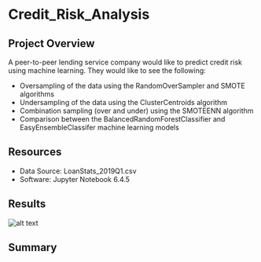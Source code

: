 # Credit_Risk_Analysis

## Project Overview
A peer-to-peer lending service company would like to predict credit risk using machine learning. They would like to see the following:
  - Oversampling of the data using the RandomOverSampler and SMOTE algorithms
  - Undersampling of the data using the ClusterCentroids algorithm 
  - Combination sampling (over and under) using the SMOTEENN algorithm
  - Comparison between the BalancedRandomForestClassifier and EasyEnsembleClassifer machine learning models

## Resources
- Data Source: LoanStats_2019Q1.csv
- Software: Jupyter Notebook 6.4.5

## Results
![alt text](?raw=true)



## Summary



